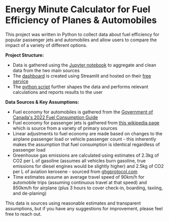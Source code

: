 # Energy Minute Calculator for Fuel Efficiency of Planes & Automobiles

This project was written in Python to collect data about fuel efficiency for popular passenger jets and automobiles and allow users to compare the impact of a variety of different options.

**Project Structure:**
* Data is gathered using the [Jupyter notebook](https://github.com/jawook/cars-airplanes-emissions/raw/main/dataCollector.ipynb) to aggregate and clean data from the two main sources
* The [dashboard](https://energyminuteplanesvsautos.streamlitapp.com/) is created using Streamlit and hosted on their [free service](https://streamlit.io)
* The [python script](https://github.com/jawook/cars-airplanes-emissions/raw/main/cars-airplanes-emissions.py) further shapes the data and performs relevant calculations and reports results to the user

**Data Sources & Key Assumptions:**
* Fuel economy for automobiles is gathered from the [Government of Canada's 2022 Fuel Consumption Guide](https://www.nrcan.gc.ca/sites/nrcan/files/oee/files/csv/MY2022%20Fuel%20Consumption%20Ratings.csv)
* Fuel economy for passenger jets is gathered from [this wikipedia page](https://en.wikipedia.org/wiki/Fuel_economy_in_aircraft) which is source from a variety of primary sources
* Linear adjustments to fuel economy are made based on changes to the airplane passenger load or vehicle passenger count - this inherently makes the assumption that fuel consumption is identical regardless of passenger load
* Greenhouse gas emissions are calculated using estimates of 2.3kg of CO2 per L of gasoline (assumes all vehicles burn gasoline, true emissions for diesel engines would be slightly higher) and 2.5kg of CO2 per L of aviation kerosene - sourced from [ghgprotocol.com](https://ghgprotocol.org/)
* Time estimates assume an average travel speed of 90km/h for automobile trips (assuming continuous travel at that speed) and 850km/h for airplane (plus 3 hours to cover check-in, boarding, taxiing, and de-planing)

This data is sources using reasonable estimates and transparent assumptions, but if you have any suggestions for improvement, please feel free to reach out.
